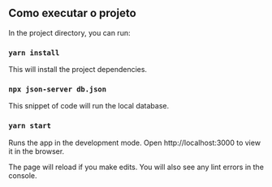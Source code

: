 ## Como executar o projeto

In the project directory, you can run:

### `yarn install`

This will install the project dependencies.

### `npx json-server db.json`

This snippet of code will run the local database.

### `yarn start`

Runs the app in the development mode.
Open http://localhost:3000 to view it in the browser.

The page will reload if you make edits.
You will also see any lint errors in the console.
